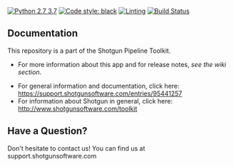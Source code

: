 <!--
[![Reference Documentation](http://img.shields.io/badge/doc-reference-blue.svg)](http://developer.shotgunsoftware.com/tk-framework-lmv)
[![Build Status](https://dev.azure.com/shotgun-ecosystem/Toolkit/_apis/build/status/Frameworks/tk-framework-lmv?branchName=master)](https://dev.azure.com/shotgun-ecosystem/Toolkit/_build/latest?definitionId=44&branchName=master)
[![Linting](https://img.shields.io/badge/PEP8%20by-Hound%20CI-a873d1.svg)](https://houndci.com)
-->
[![Python 2.7 3.7](https://img.shields.io/badge/python-2.7%20%7C%203.7-blue.svg)](https://www.python.org/)
[![Code style: black](https://img.shields.io/badge/code%20style-black-000000.svg)](https://github.com/psf/black)
[![Linting](https://img.shields.io/badge/PEP8%20by-Hound%20CI-a873d1.svg)](https://houndci.com)
[![Build Status](https://dev.azure.com/shotgun-ecosystem/Toolkit/_apis/build/status/tk-framework-lmv?repoName=shotgunsoftware%2Ftk-framework-lmv&branchName=master)](https://dev.azure.com/shotgun-ecosystem/Toolkit/_build/latest?definitionId=92&repoName=shotgunsoftware%2Ftk-framework-lmv&branchName=master)


## Documentation
This repository is a part of the Shotgun Pipeline Toolkit.

- For more information about this app and for release notes, *see the wiki section*.
<!-- - For API Reference, see https://developer.shotgunsoftware.com/tk-framework-lmv -->
- For general information and documentation, click here: https://support.shotgunsoftware.com/entries/95441257
- For information about Shotgun in general, click here: http://www.shotgunsoftware.com/toolkit

## Have a Question?
Don't hesitate to contact us! You can find us at support.shotgunsoftware.com
